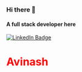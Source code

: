 ### Hi there 👋
#### A full stack developer here
[![LinkedIn Badge](https://img.shields.io/badge/LinkedIn-Profile-informational?style=flat&logo=linkedin&logoColor=white&color=0D76A8)](https://www.linkedin.com/in/avinash-tiwari-576962120/)
<h1 style="color:red;">Avinash</h1>
